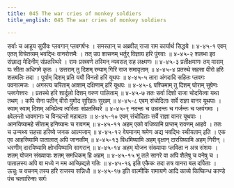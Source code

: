 ```yaml
---
title: 045 The war cries of monkey soldiers
title_english: 045 The war cries of monkey soldiers

---
```

<div class="audioEmbed"  caption="श्रीराम-हरिसीताराममूर्ति-घनपाठिभ्यां वचनम्" src="https://archive.org/download/Ramayana-recitation-Sriram-harisItArAmamUrti-Ghanapaati-v2/Kanda_4/Kanda_4_KSK-045-Vanarasena_Prasthanam.mp3"></div>
सर्वाः च आहूय सुग्रीवः प्लवगान् प्लवगर्षभः ।  
समस्तान् च अब्रवीत् राजा राम कार्यार्थ सिद्धये ॥ ४-४५-१  
एवम् एतत् विचेतव्यम् भवद्भिः वानरोत्तमैः ।  
तत् उग्र शासनम् भर्तुर् विज्ञाय हरि पुंगवाः ॥ ४-४५-२  
शलभा इव संछाद्य मेदिनीम् संप्रतस्थिरे ।  
रामः प्रस्रवणे तस्मिन् न्यवसत् सह लक्ष्मणः ॥ ४-४५-३  
प्रतीक्षमाणः तम् मासम् यः सीता अधिगमे कृतः ।  
उत्तराम् तु दिशम् रम्याम् गिरि राज समावृताम् ॥ ४-४५-४  
प्रतस्थे सहसा वीरो हरिः शतबलिः तदा ।  
पूर्वाम् दिशम् प्रति ययौ विनतो हरि यूथपः ॥ ४-४५-५  
तारा अंगदादि सहितः प्लवगः पवनात्मजः ।  
अगस्त्य चरिताम् आशाम् दक्षिणाम् हरि यूथपः ॥ ४-४५-६  
पश्चिमाम् तु दिशम् घोराम् सुषेणः प्लवगेश्वरः ।  
प्रतस्थे हरि शार्दूलो दिशम् वरुण पालिताम् ॥ ४-४५-७  
ततः सर्वा दिशो राजा चोदयित्वा यथा तथम् ।  
कपि सेना पतीन् वीरो मुमोद सुखितः सुखम् ॥ ४-४५-८  
एवम् संचोदिताः सर्वे राज्ञा वानर यूथपाः ।  
स्वाम् स्वाम् दिशम् अभिप्रेत्य त्वरिताः संप्रतस्थिरे ॥ ४-४५-९  
नदन्तः च उन्नदन्तः च गर्जन्तः च प्लवंगमाः ।  
क्ष्वेलन्तो धावमानाः च विनदन्तो महाबलाः ॥ ४-४५-१०  
एवम् संचोदिताः सर्वे राज्ञा वानर यूथपाः ।  
आनयिष्यामहे सीताम् हनिष्यामः च रावणम् ॥ ४-४५-११  
अहम् एको वधिष्यामि प्राप्तम् रावणम् आहवे ।  
ततः च उन्मथ्य सहसा हरिष्ये जनक आत्मजाम् ॥ ४-४५-१२  
वेपमानम् श्रमेण अद्य भवद्भिः स्थीयताम् इति ।  
एक एव आहरिष्यामि पातालात् अपि जानकीम् ॥ ४-४५-१३  
विधमिष्यामि अहम् वृक्षान् दारयिष्यामि अहम् गिरीन् ।  
धरणीम् दारयिष्यामि क्षोभयिष्यामि सागरान् ॥ ४-४५-१४  
अहम् योजन संख्यायाः प्लविता न अत्र संशयः ।  
शतम् योजन संख्यायाः शतम् समधिकम् हि अहम् ॥ ४-४५-१५  
भू तले सागरे वा अपि शैलेषु च वनेषु च ।  
पातालस्य अपि वा मध्ये न मम आच्छिद्यते गतिः ॥ ४-४५-१६  
इति एकैकः तदा तत्र वानरा बल दर्पिताः ।  
ऊचुः च वचनम् तस्य हरि राजस्य सन्निधौ ॥ ४-४५-१७  
इति वाल्मीकि रामायणे आदि काव्ये किष्किन्ध काण्डे पंच चत्वारिन्शः सर्गः